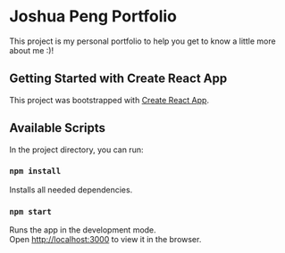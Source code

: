 # Joshua Peng Portfolio

This project is my personal portfolio to help you get to know a little more about me :)! 

## Getting Started with Create React App

This project was bootstrapped with [Create React App](https://github.com/facebook/create-react-app).


## Available Scripts

In the project directory, you can run:

### `npm install`

Installs all needed dependencies.

### `npm start`

Runs the app in the development mode.\
Open [http://localhost:3000](http://localhost:3000) to view it in the browser.

